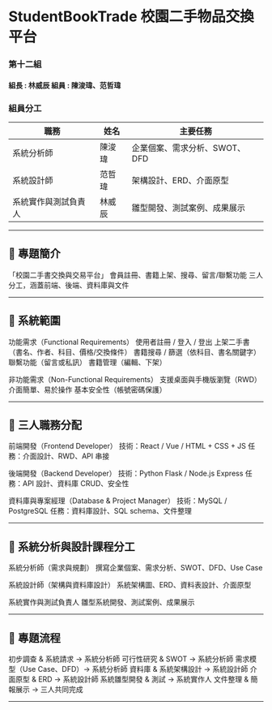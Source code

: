 # StudentBookTrade 校園二手物品交換平台

### 第十二組
#### 組長 : 林威辰  組員 : 陳浚瑋、范哲瑋
### 組員分工
| 職務                 | 姓名   | 主要任務                           |
|----------------------|--------|------------------------------------|
| 系統分析師           | 陳浚瑋 | 企業個案、需求分析、SWOT、DFD      |
| 系統設計師           | 范哲瑋 | 架構設計、ERD、介面原型            |
| 系統實作與測試負責人 | 林威辰 | 雛型開發、測試案例、成果展示        |

---

## 📌 專題簡介
「校園二手書交換與交易平台」
會員註冊、書籍上架、搜尋、留言/聯繫功能
三人分工，涵蓋前端、後端、資料庫與文件

---

## 📌 系統範圍
功能需求（Functional Requirements）
使用者註冊 / 登入 / 登出
上架二手書（書名、作者、科目、價格/交換條件）
書籍搜尋 / 篩選（依科目、書名關鍵字）
聯繫功能（留言或私訊）
書籍管理（編輯、下架）

非功能需求（Non-Functional Requirements）
支援桌面與手機版瀏覽（RWD）
介面簡單、易於操作
基本安全性（帳號密碼保護）

---

## 📌 三人職務分配
前端開發（Frontend Developer）
技術：React / Vue / HTML + CSS + JS
任務：介面設計、RWD、API 串接

後端開發（Backend Developer）
技術：Python Flask / Node.js Express
任務：API 設計、資料庫 CRUD、安全性

資料庫與專案經理（Database & Project Manager）
技術：MySQL / PostgreSQL
任務：資料庫設計、SQL schema、文件整理

---

## 📌 系統分析與設計課程分工
系統分析師（需求與規劃）
撰寫企業個案、需求分析、SWOT、DFD、Use Case

系統設計師（架構與資料庫設計）
系統架構圖、ERD、資料表設計、介面原型

系統實作與測試負責人
雛型系統開發、測試案例、成果展示

---

## 📌 專題流程
初步調查 & 系統請求 → 系統分析師
可行性研究 & SWOT → 系統分析師
需求模型（Use Case、DFD）→ 系統分析師
資料庫 & 系統架構設計 → 系統設計師
介面原型 & ERD → 系統設計師
系統雛型開發 & 測試 → 系統實作人
文件整理 & 簡報展示 → 三人共同完成

---
 
